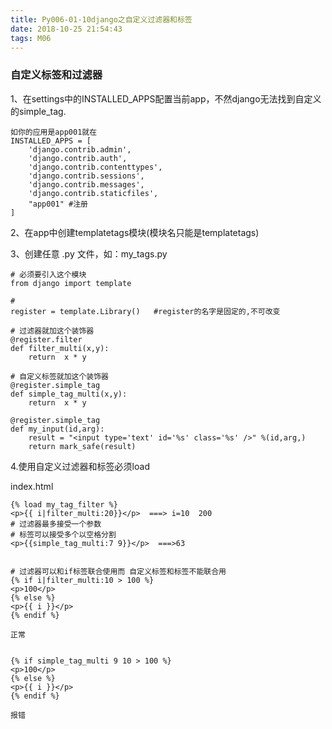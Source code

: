 ```yaml
---
title: Py006-01-10django之自定义过滤器和标签
date: 2018-10-25 21:54:43
tags: M06
---
```


### 自定义标签和过滤器

1、在settings中的INSTALLED_APPS配置当前app，不然django无法找到自定义的simple_tag.

```
如你的应用是app001就在
INSTALLED_APPS = [
    'django.contrib.admin',
    'django.contrib.auth',
    'django.contrib.contenttypes',
    'django.contrib.sessions',
    'django.contrib.messages',
    'django.contrib.staticfiles',
    "app001" #注册
]
```

2、在app中创建templatetags模块(模块名只能是templatetags)

3、创建任意 .py 文件，如：my_tags.py

```
# 必须要引入这个模块
from django import template

#
register = template.Library()   #register的名字是固定的,不可改变
 
# 过滤器就加这个装饰器
@register.filter
def filter_multi(x,y):
    return  x * y

# 自定义标签就加这个装饰器
@register.simple_tag
def simple_tag_multi(x,y):
    return  x * y

@register.simple_tag
def my_input(id,arg):
    result = "<input type='text' id='%s' class='%s' />" %(id,arg,)
    return mark_safe(result)
```

4.使用自定义过滤器和标签必须load

index.html

```
{% load my_tag_filter %}
<p>{{ i|filter_multi:20}}</p>  ===> i=10  200 
# 过滤器最多接受一个参数
# 标签可以接受多个以空格分割
<p>{{simple_tag_multi:7 9}}</p>  ===>63


# 过滤器可以和if标签联合使用而 自定义标签和标签不能联合用
{% if i|filter_multi:10 > 100 %}
<p>100</p>
{% else %}
<p>{{ i }}</p>
{% endif %}

正常


{% if simple_tag_multi 9 10 > 100 %}
<p>100</p>
{% else %}
<p>{{ i }}</p>
{% endif %}

报错
```

